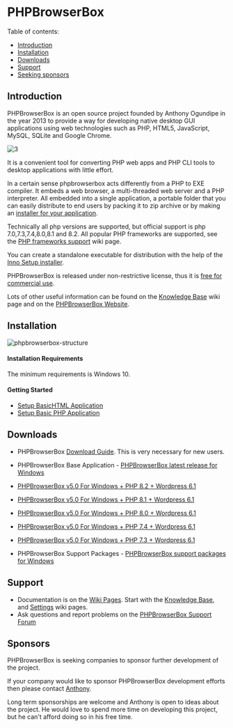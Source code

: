 # PHPBrowserBox

Table of contents:

- [Introduction](#introduction)
- [Installation](#installation)
- [Downloads](#downloads)
- [Support](#support)
- [Seeking sponsors](#sponsors)

## Introduction

PHPBrowserBox is an open source project founded by Anthony Ogundipe in the year 2013 to provide a way for developing native desktop GUI applications using web technologies such as PHP, HTML5, JavaScript, MySQL, SQLite and Google Chrome.

![3 ](https://user-images.githubusercontent.com/948100/221455215-802497e3-051d-415f-b109-4e3ed24b1bae.png)

It is a convenient tool for converting PHP web apps and PHP CLI tools to desktop applications with little effort.

In a certain sense phpbrowserbox acts differently from a PHP to EXE compiler. It embeds a web browser, a multi-threaded web server and a PHP interpreter.
All embedded into a single application, a portable folder that you can easily distribute to end users by packing it to zip archive or by making an [installer for your application](../../wiki/Knowledge-Base#application-installer).

Technically all php versions are supported, but official support is php 7.0,7.3,7.4,8.0,8.1 and 8.2.
All popular PHP frameworks are supported, see the [PHP frameworks support](../../wiki/PHP-frameworks-support) wiki page.

You can create a standalone executable for distribution with the help of the [Inno Setup installer](../../wiki/Knowledge-Base#application-installer).

PHPBrowserBox is released under non-restrictive license, thus it is [free for commercial use](../../wiki/Knowledge-Base#can-i-use-php-desktop-in-a-commercial-closed-sourced-project).

Lots of other useful information can be found on the
[Knowledge Base](../../wiki/Knowledge-Base) wiki page and on the
[PHPBrowserBox Website](https://phpbrowserbox.com).

## Installation

![phpbrowserbox-structure](https://user-images.githubusercontent.com/948100/221671814-5b345dea-d8ef-4c90-ac72-2fe81cba1511.png)

#### Installation Requirements

The minimum requirements is Windows 10.

#### Getting Started

- [Setup BasicHTML Application](../../wiki/Knowledge-Base#hello-world-html)
- [Setup Basic PHP Application](../../wiki/Knowledge-Base#hello-world-php)

## Downloads

- PHPBrowserBox [Download Guide](../../wiki/Download-Phpbrowserbox). This is very necessary for new users.

- PHPBrowserBox Base Application - [PHPBrowserBox latest release for Windows](https://github.com/dhtml/phpbrowserbox/releases/latest)

- [PHPBrowserBox v5.0 For Windows + PHP 8.2 + Wordpress 6.1](https://github.com/dhtml/phpbrowserbox/releases/tag/phpbrowserboxv5.0%2Bphp8.2%2Bwp6)

- [PHPBrowserBox v5.0 For Windows + PHP 8.1 + Wordpress 6.1](https://github.com/dhtml/phpbrowserbox/releases/tag/phpbrowserboxv5.0%2Bphp8.1%2Bwp6)

- [PHPBrowserBox v5.0 For Windows + PHP 8.0 + Wordpress 6.1](https://github.com/dhtml/phpbrowserbox/releases/tag/phpbrowserboxv5.0%2Bphp8.0%2Bwp6)

- [PHPBrowserBox v5.0 For Windows + PHP 7.4 + Wordpress 6.1](https://github.com/dhtml/phpbrowserbox/releases/tag/phpbrowserboxv5.0%2Bwordpressv6.1%2Bdemo)

- [PHPBrowserBox v5.0 For Windows + PHP 7.3 + Wordpress 6.1](https://github.com/dhtml/phpbrowserbox/releases/tag/phpbrowserboxv5.0%2Bphp7.3%2Bwp6)

- PHPBrowserBox Support Packages - [PHPBrowserBox support packages for Windows
  ](../../wiki/Support-packages)

## Support

- Documentation is on the [Wiki Pages](../../wiki). Start with the
  [Knowledge Base](../../wiki/Knowledge-Base), and [Settings](../../wiki/Settings)
  wiki pages.
- Ask questions and report problems on the
  [PHPBrowserBox Support Forum](https://web.facebook.com/phpbrowserbox)

## Sponsors

PHPBrowserBox is seeking companies to sponsor further development of the project.

If your company would like to sponsor PHPBrowserBox development efforts
then please contact [Anthony](https://www.linkedin.com/in/anthonyogundipe/).

Long term sponsorships are welcome and Anthony is open to ideas about the project.
He would love to spend more time on developing this project, but he can't afford doing so in his free time.
